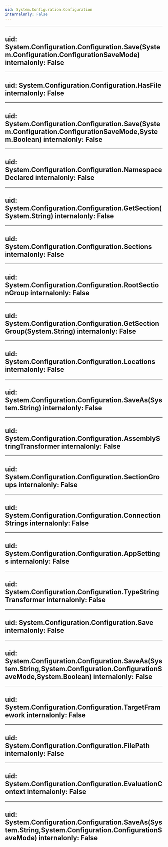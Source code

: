 ```yaml
---
uid: System.Configuration.Configuration
internalonly: False
---
```


---
uid: System.Configuration.Configuration.Save(System.Configuration.ConfigurationSaveMode)
internalonly: False
---

---
uid: System.Configuration.Configuration.HasFile
internalonly: False
---

---
uid: System.Configuration.Configuration.Save(System.Configuration.ConfigurationSaveMode,System.Boolean)
internalonly: False
---

---
uid: System.Configuration.Configuration.NamespaceDeclared
internalonly: False
---

---
uid: System.Configuration.Configuration.GetSection(System.String)
internalonly: False
---

---
uid: System.Configuration.Configuration.Sections
internalonly: False
---

---
uid: System.Configuration.Configuration.RootSectionGroup
internalonly: False
---

---
uid: System.Configuration.Configuration.GetSectionGroup(System.String)
internalonly: False
---

---
uid: System.Configuration.Configuration.Locations
internalonly: False
---

---
uid: System.Configuration.Configuration.SaveAs(System.String)
internalonly: False
---

---
uid: System.Configuration.Configuration.AssemblyStringTransformer
internalonly: False
---

---
uid: System.Configuration.Configuration.SectionGroups
internalonly: False
---

---
uid: System.Configuration.Configuration.ConnectionStrings
internalonly: False
---

---
uid: System.Configuration.Configuration.AppSettings
internalonly: False
---

---
uid: System.Configuration.Configuration.TypeStringTransformer
internalonly: False
---

---
uid: System.Configuration.Configuration.Save
internalonly: False
---

---
uid: System.Configuration.Configuration.SaveAs(System.String,System.Configuration.ConfigurationSaveMode,System.Boolean)
internalonly: False
---

---
uid: System.Configuration.Configuration.TargetFramework
internalonly: False
---

---
uid: System.Configuration.Configuration.FilePath
internalonly: False
---

---
uid: System.Configuration.Configuration.EvaluationContext
internalonly: False
---

---
uid: System.Configuration.Configuration.SaveAs(System.String,System.Configuration.ConfigurationSaveMode)
internalonly: False
---
